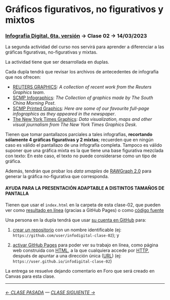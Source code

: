 # Gráficos figurativos, no figurativos y mixtos

### [Infografía Digital, 6ta. versión](https://github.com/profesorfaco/dno075-2023-1#readme) → Clase 02 → 14/03/2023

La segunda actividad del curso nos servirá para aprender a diferenciar a las gráficas figurativas, no-figurativas y mixtas.

La actividad tiene que ser desarrollada en duplas.

Cada dupla tendrá que revisar los archivos de antecedentes de infografía que nos ofrecen:

- [REUTERS GRAPHICS](https://graphics.reuters.com/): *A collection of recent work from the Reuters Graphics team*.
- [SCMP Infographics](https://www.scmp.com/infographic/): *The Collection of graphics made by The South China Morning Post*.
- [SCMP Printed Graphics](https://multimedia.scmp.com/culture/article/SCMP-printed-graphics-memory/): *Here are some of our favourite full-page infographics as they appeared in the newspaper*.
- [The New York Times Graphics](https://www.nytimes.com/spotlight/graphics): *Data visualization, maps and other visual journalism from The New York Times Graphics Desk*.

Tienen que tomar pantallazos parciales a tales infografías, **recortando sólamente 4 gráficas figurativas y 2 mixtas**; recuerden que en ningún caso es válido el pantallazo de una infografía completa. Tampoco es válido suponer que una gráfica mixta es la que tiene una base figurativa mezclada con texto: En este caso, el texto no puede considerarse como un tipo de gráfica.

Además, tendrán que probar los *data smaples* de [RAWGraph 2.0](https://app.rawgraphs.io/) para generar la gráfica no-figurativa que corresponda.

#### AYUDA PARA LA PRESENTACIÓN ADAPTABLE A DISTINTOS TAMAÑOS DE PANTALLA

Tienen que usar el `index.html` en la carpeta de esta clase-02, que pueden ver como [resultado en línea](https://profesorfaco.github.io/dno075-2023-1/clase-02/) (gracias a GitHub Pages) o como [código fuente](https://github.com/profesorfaco/dno075-2023-1/blob/main/clase-02/index.html)

Una persona en la dupla tendrá que usar [su cuenta en GitHub](https://github.com/) para:

1. [crear un repositorio](https://docs.github.com/es/get-started/quickstart/create-a-repo) con un nombre identificable (ej: `https://github.com/user/infodigital-clase-02`); y

2. [activar GitHub Pages](https://docs.github.com/es/pages/getting-started-with-github-pages/configuring-a-publishing-source-for-your-github-pages-site) para poder ver su trabajo en línea, como página web construida con [HTML](https://developer.mozilla.org/es/docs/Learn/HTML/Introduction_to_HTML/Getting_started), a la que cualquiera accede por [HTTP](https://es.wikipedia.org/wiki/Protocolo_de_transferencia_de_hipertexto), después de apuntar a una dirección única ([URL](https://es.wikipedia.org/wiki/Localizador_de_recursos_uniforme)) (ej: `https://user.github.io/infodigital-clase-02`)

La entrega se resuelve dejando comentario en Foro que será creado en Canvas para esta clase.

- - - - - - - 

###### [← CLASE PASADA](https://github.com/profesorfaco/dno075-2023-1/tree/main/clase-01) — [CLASE SIGUIENTE →](https://github.com/profesorfaco/dno075-2023-1/tree/main/clase-03)
